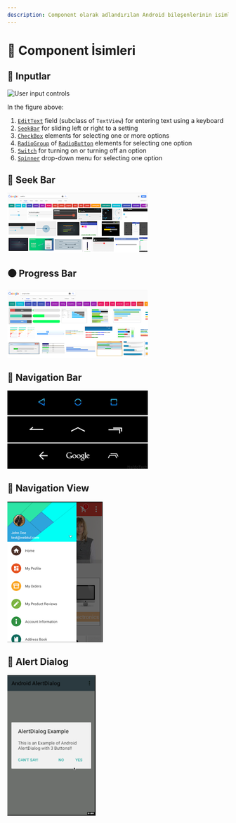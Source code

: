 ```yaml
---
description: Component olarak adlandırılan Android bileşenlerinin isimleri yer alır.
---
```


# 🧐 Component İsimleri

## 🔂 Inputlar

![ User input controls](https://google-developer-training.github.io/android-developer-fundamentals-course-concepts-v2/images/4-2-c-input-controls/user_input_controls_composite.png)

In the figure above:

1. [`EditText`](https://developer.android.com/reference/android/widget/EditText.html) field \(subclass of `TextView`\) for entering text using a keyboard
2. [`SeekBar`](https://developer.android.com/reference/android/widget/SeekBar.html) for sliding left or right to a setting
3. [`CheckBox`](https://developer.android.com/reference/android/widget/CheckBox.html) elements for selecting one or more options
4. [`RadioGroup`](https://developer.android.com/reference/android/widget/RadioGroup.html) of [`RadioButton`](https://developer.android.com/reference/android/widget/RadioButton.html) elements for selecting one option
5. [`Switch`](https://developer.android.com/reference/android/widget/Switch.html) for turning on or turning off an option
6. [`Spinner`](https://developer.android.com/reference/android/widget/Spinner.html) drop-down menu for selecting one option

## 🍢 Seek Bar

![](../.gitbook/assets/image%20%2818%29.png)

## ⚫ Progress Bar

![](../.gitbook/assets/image%20%2829%29.png)

## 🔀 Navigation Bar

![](../.gitbook/assets/image%20%2837%29.png)

## 🕎 Navigation View

![](../.gitbook/assets/image%20%2811%29.png)

## 💬 Alert Dialog

![](../.gitbook/assets/image%20%2839%29.png)

